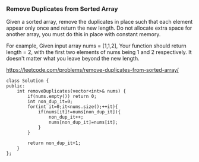 ### Remove Duplicates from Sorted Array

Given a sorted array, remove the duplicates in place such that each element appear only once and return the new length.
Do not allocate extra space for another array, you must do this in place with constant memory.

For example,
Given input array nums = [1,1,2],
Your function should return length = 2, with the first two elements of nums being 1 and 2 respectively. It doesn't matter what you leave beyond the new length.

https://leetcode.com/problems/remove-duplicates-from-sorted-array/

```
class Solution {
public:
    int removeDuplicates(vector<int>& nums) {
        if(nums.empty()) return 0;
        int non_dup_it=0;
        for(int it=0;it<nums.size();++it){
            if(nums[it]!=nums[non_dup_it]){
                non_dup_it++;
                nums[non_dup_it]=nums[it];
            }
        }
        
        return non_dup_it+1;
    }
};
```